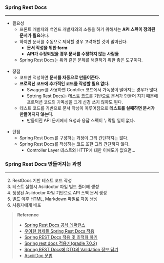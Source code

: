
### Spring Rest Docs

---

- 필요성
  - 프론트 개발자와 백엔드 개발자와의 소통을 하기 위해서는 **API 스펙이 정의된 문서가 필요**하다.
  - 하지만 문서를 수동으로 제작할 경우 고려해할 것이 많아진다.
    - **문서 작성을 위한 form**
    - **API가 수정되었을 경우 문서를 수정하지 않는 사람들**
  - Spring Rest Docs는 위와 같은 문제를 해결하기 위한 좋은 도구이다. 
<br/><br/>
- 장점
  - 코드만 적성하면 **문서를 자동으로 만들어준다.**
  - **프로덕션 코드에 추가적인 코드를 작성할 필요 없다.**
    - Swagger를 사용하면 Contrller 코드에서 가독성이 떨어지는 경우가 많다.
    - Sptring Rest Docs는 테스트 코드를 기반으로 문서가 만들어 지기 때문에 프로덕션 코드의 가독성을 크게 신경 쓰지 않아도 된다.
  - 테스트 코드를 기반으로 문서 작성이 이루어짐으로 **테스트를 실패하면 문서가 만들어지지 않는다.**
    - 만들어진 API 문서에서 요청과 응답 스펙이 누락될 일이 없다.
<br/><br/>
- 단점
  - Spring Rest Docs를 구성하는 과정이 그리 간단하지는 않다.
  - Spring Rest Docs를 작성하는 코드 또한 그리 간단하지 않다.
    - Controller Layer 테스트와 HTTP에 대한 이해도가 없으면...

### Spring Rest Docs 만들어지는 과정

---

2. RestDocs 기반 테스트 코드 작성
3. 테스트 실행시 Asiidoctor 파일 빌드 폴더에 생성
4. 생성된 Asiidoctor 파일 기반으로 API 스펙 문서 생성
5. 빌드 이후 HTML, Markdown 파일로 자동 생성   
6. 사용자에게 배포



> **Reference**
> - [Spring Rest Docs 공식 레퍼런스](https://docs.spring.io/spring-restdocs/docs/current/reference/html5/#getting-started)  
> - [우아한 형제들 Spring Rest Docs 적용](https://techblog.woowahan.com/2597/)   
> - [Spring REST Docs 적용 및 최적화 하기](https://backtony.github.io/spring/2021-10-15-spring-test-3/)
> - [Spring rest docs 적용기(gradle 7.0.2)](https://velog.io/@max9106/Spring-Spring-rest-docs%EB%A5%BC-%EC%9D%B4%EC%9A%A9%ED%95%9C-%EB%AC%B8%EC%84%9C%ED%99%94)
> - [Spring REST Docs에 DTO의 Validation 정보 담기](https://velog.io/@dae-hwa/REST-Docs%EC%97%90-DTO%EC%9D%98-Validation-%EC%A0%95%EB%B3%B4-%EB%8B%B4%EA%B8%B0)
> - [AsciiiDoc 문법](https://docs.netapp.com/ko-kr/contribute/asciidoc_syntax.html)